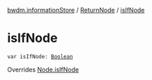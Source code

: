 [bwdm.informationStore](../index.md) / [ReturnNode](index.md) / [isIfNode](./is-if-node.md)

# isIfNode

`var isIfNode: `[`Boolean`](https://kotlinlang.org/api/latest/jvm/stdlib/kotlin/-boolean/index.html)

Overrides [Node.isIfNode](../-node/is-if-node.md)

